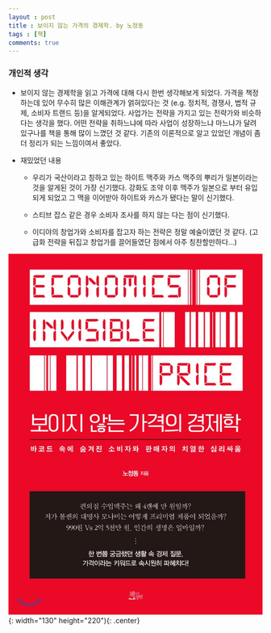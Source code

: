 ```yaml
---
layout : post
title : 보이지 않는 가격의 경제학. by 노정동
tags : [책]
comments: true
---
```

### 개인적 생각
- 보이지 않는 경제학을 읽고 가격에 대해 다시 한번 생각해보게 되었다. 가격을 책정하는데 있어 무수히 많은 이해관계가 얽혀있다는 것 (e.g. 정치적, 경쟁사, 법적 규제, 소비자 트랜드 등)을 알게되었다. 사업가는 전략을 가지고 있는 전략가와 비슷하다는 생각을 했다. 어떤 전략을 취하느냐에 따라 사업이 성장하느냐 마느냐가 달려있구나를 책을 통해 많이 느꼈던 것 같다. 기존의 이론적으로 알고 있었던 개념이 좀 더 정리가 되는 느낌이여서 좋았다.

- 재밌었던 내용
  - 우리가 국산이라고 칭하고 있는 하이트 맥주와 카스 맥주의 뿌리가 일본이라는 것을 알게된 것이 가장 신기했다. 강화도 조약 이후 맥주가 일본으로 부터 유입되게 되었고 그 맥을 이어받아 하이트와 카스가 됐다는 말이 신기했다.

  - 스티브 잡스 같은 경우 소비자 조사를 하지 않는 다는 점이 신기했다.

  - 이디야의 창업가와 소비자를 잡고자 하는 전략은 정말 예술이였던 것 같다. (고급화 전략을 뒤집고 창업가를 끌어들였단 점에서 아주 칭찬할만하다...)



![보이지 않는 가격의 경제학](../images/book-7.jpg){: width="130" height="220"){: .center}

